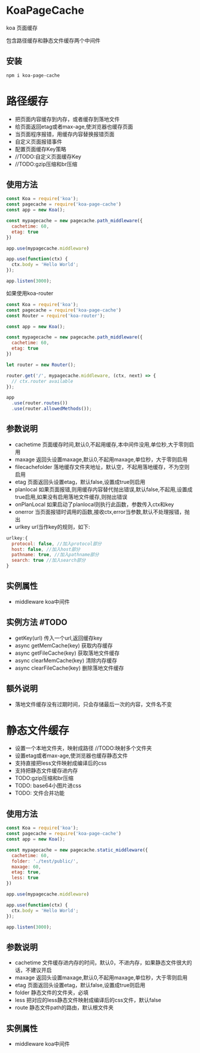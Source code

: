# KoaPageCache

koa 页面缓存

包含路径缓存和静态文件缓存两个中间件

## 安装

```bash
npm i koa-page-cache
```

# 路径缓存

* 把页面内容缓存到内存，或者缓存到落地文件
* 给页面返回etag或者max-age,使浏览器也缓存页面
* 当页面程序报错，用缓存内容替换报错页面
* 自定义页面报错事件
* 配置页面缓存Key策略
* //TODO:自定义页面缓存Key
* //TODO:gzip压缩和br压缩


## 使用方法

```js
const Koa = require('koa');
const pagecache = require('koa-page-cache')
const app = new Koa();

const mypagecache = new pagecache.path_middleware({
  cachetime: 60,
  etag: true
})

app.use(mypagecache.middleware)

app.use(function(ctx) {
  ctx.body = 'Hello World';
});

app.listen(3000);

```

如果使用koa-router
```js
const Koa = require('koa');
const pagecache = require('koa-page-cache')
const Router = require('koa-router');

const app = new Koa();

const mypagecache = new pagecache.path_middleware({
  cachetime: 60,
  etag: true
})

let router = new Router();

router.get('/', mypagecache.middleware, (ctx, next) => {
  // ctx.router available
});

app
  .use(router.routes())
  .use(router.allowedMethods());
```

## 参数说明

* cachetime 页面缓存时间,默认0,不起用缓存,本中间件没用,单位秒,大于零则启用
* maxage 返回头设置maxage,默认0,不起用maxage,单位秒，大于零则启用
* filecachefolder 落地缓存文件夹地址，默认空，不起用落地缓存，不为空则启用
* etag 页面返回头设置etag，默认false,设置成true则启用
* planlocal 如果页面报错,则用缓存内容替代抛出错误,默认false,不起用,设置成true启用,如果没有启用落地文件缓存,则抛出错误
* onPlanLocal 如果启动了planlocal则执行此函数，参数传入ctx和key
* onerror 当页面报错时调用的函数,接收ctx,error当参数,默认不处理报错，抛出
* urlkey url当作key的规则，如下:

```js
urlkey:{
  protocol: false, //加入protocol部分
  host: false, //加入host部分
  pathname: true, //加入pathname部分
  search: true //加入search部分
}
```

## 实例属性

* middleware koa中间件

## 实例方法 #TODO

* getKey(url) 传入一个url,返回缓存key
* async getMemCache(key) 获取内存缓存
* async getFileCache(key) 获取落地文件缓存
* async clearMemCache(key) 清除内存缓存
* async clearFileCache(key) 删除落地文件缓存

## 额外说明

* 落地文件缓存没有过期时间，只会存储最后一次的内容，文件名不变


# 静态文件缓存

* 设置一个本地文件夹，映射成路径 //TODO:映射多个文件夹
* 设置etag或者max-age,使浏览器也缓存静态文件
* 支持直接把less文件映射成编译后的css
* 支持把静态文件缓存进内存
* TODO:gzip压缩和br压缩
* TODO: base64小图片进css
* TODO: 文件合并功能


## 使用方法

```js
const Koa = require('koa');
const pagecache = require('koa-page-cache')
const app = new Koa();

const mypagecache = new pagecache.static_middleware({
  cachetime: 60,
  folder: './test/public/',
  maxage: 60,
  etag: true,
  less: true
})

app.use(mypagecache.middleware)

app.use(function(ctx) {
  ctx.body = 'Hello World';
});

app.listen(3000);

```


## 参数说明

* cachetime 文件缓存进内存的时间，默认0，不进内存，如果静态文件很大的话，不建议开启
* maxage 返回头设置maxage,默认0,不起用maxage,单位秒，大于零则启用
* etag 页面返回头设置etag，默认false,设置成true则启用
* folder 静态文件的文件夹，必填
* less 把对应的less静态文件映射成编译后的css文件，默认false
* route 静态文件path的路由，默认根文件夹


## 实例属性

* middleware koa中间件
